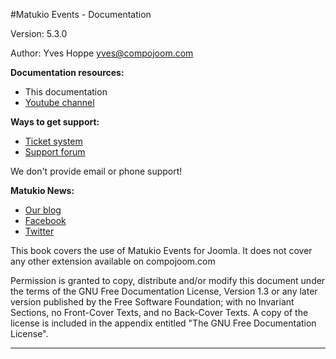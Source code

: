 #Matukio Events - Documentation

Version: 5.3.0

Author: Yves Hoppe <yves@compojoom.com>

**Documentation resources:**

* This documentation
* [Youtube channel](http://youtube.com/user/compojoom)

**Ways to get support:**

* [Ticket system](https://compojoom.com/support/support-tickets)
* [Support forum](https://compojoom.com/forum)

We don't provide email or phone support!

**Matukio News:**

* [Our blog](https://compojoom.com/blog)
* [Facebook](https://www.facebook.com/compojoom/?ref=docu)
* [Twitter](https://twitter.com/compojoom)


This book covers the use of Matukio Events for Joomla. It does not cover any other extension available on compojoom.com

Permission is granted to copy, distribute and/or modify this document under the terms of the GNU Free Documentation License, Version 1.3 or any later version published by the Free Software Foundation; with no Invariant Sections, no Front-Cover Texts, and no Back-Cover Texts. A copy of the license is included in the appendix entitled "The GNU Free Documentation License".

-----

